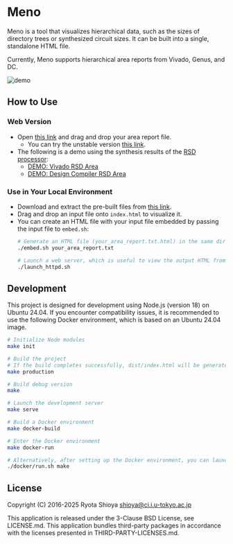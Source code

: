 # Meno

Meno is a tool that visualizes hierarchical data, such as the sizes of directory trees or synthesized circuit sizes. It can be built into a single, standalone HTML file.

Currently, Meno supports hierarchical area reports from Vivado, Genus, and DC.

![demo](https://shioyadan.github.io/meno/demo/meno.gif)

## How to Use

### Web Version
* Open [this link](https://shioyadan.github.io/meno/) and drag and drop your area report file.
    * You can try the unstable version [this link](https://shioyadan.github.io/meno/unstable).
* The following is a demo using the synthesis results of the [RSD processor](https://github.com/rsd-devel/rsd):
    * [DEMO: Vivado RSD Area](https://shioyadan.github.io/meno/vivado-rsd-area.log.html)
    * [DEMO: Design Compiler RSD Area](https://shioyadan.github.io/meno/dc-rsd-area.log.html)


### Use in Your Local Environment
* Download and extract the pre-built files from [this link](https://github.com/shioyadan/meno/releases).
* Drag and drop an input file onto `index.html` to visualize it.
* You can create an HTML file with your input file embedded by passing the input file to `embed.sh`:
    ```bash
    # Generate an HTML file (your_area_report.txt.html) in the same directory.
    ./embed.sh your_area_report.txt

    # Launch a web server, which is useful to view the output HTML from a remote client. 
    ./launch_httpd.sh
    ```

## Development

This project is designed for development using Node.js (version 18) on Ubuntu 24.04. If you encounter compatibility issues, it is recommended to use the following Docker environment, which is based on an Ubuntu 24.04 image.

```bash
# Initialize Node modules
make init

# Build the project
# If the build completes successfully, dist/index.html will be generated.
make production

# Build debug version
make

# Launch the development server
make serve

# Build a Docker environment
make docker-build

# Enter the Docker environment
make docker-run

# Alternatively, after setting up the Docker environment, you can launch 'make' or other commands directly.
./docker/run.sh make
```

## License

Copyright (C) 2016-2025 Ryota Shioya <shioya@ci.i.u-tokyo.ac.jp>

This application is released under the 3-Clause BSD License, see LICENSE.md. This application bundles third-party packages in accordance with the licenses presented in THIRD-PARTY-LICENSES.md.
